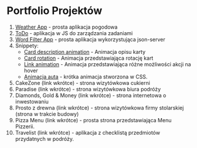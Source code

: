 # Portfolio Projektów
1. [Weather App](https://github.com/GodnyJ/weather-app) - prosta aplikacja pogodowa
2. [ToDo](https://github.com/GodnyJ/ToDo-App) - aplikacja w JS do zarządzania zadaniami
3. [Word Filter App](https://github.com/GodnyJ/word-filter-app) - prosta aplikacja wykorzystująca json-server
4. Snippety:
   - [Card description animation](https://github.com/GodnyJ/card-description-animation) - Animacja opisu karty
   - [Card rotation](https://github.com/GodnyJ/card-rotation) - Animacja przedstawiająca rotację kart
   - [Link animation](https://github.com/GodnyJ/link-animation) - Animacja przedstawiająca różne możliwości akcji na hover
   - [Animacja auta](https://github.com/GodnyJ/car-animation) - krótka animacja stworzona w CSS.
5. CakeZone (link wkrótce) - strona wizytówkowa cukierni
6. Paradise (link wkrótce) - strona wizytówkowa biura podróży
7. Diamonds, Gold & Money (link wkrótce) - strona internetowa o inwestowaniu
8. Prosto z drewna (link wkrótce) - strona wizytówkowa firmy stolarskiej (strona w trakcie budowy)
9. Pizza Menu (link wkrótce) - prosta strona przedstawiająca Menu Pizzerii.
10. Travelist (link wkrótce) - aplikacja z checklistą przedmiotów przydatnych w podróży.
